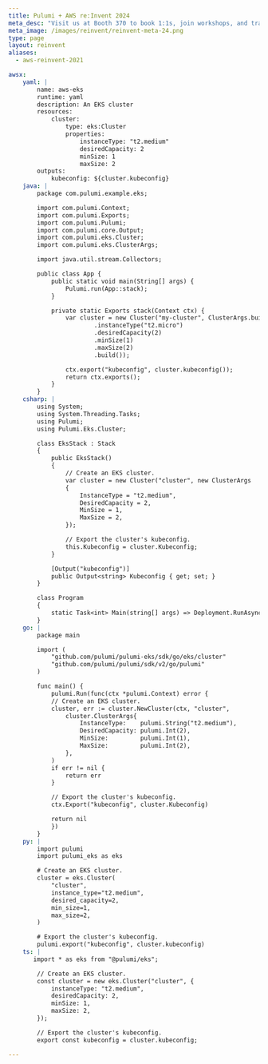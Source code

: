 ```yaml
---
title: Pulumi + AWS re:Invent 2024
meta_desc: "Visit us at Booth 370 to book 1:1s, join workshops, and transform your cloud strategy. AWS re:Invent 2024 | December 2–6, 2024"
meta_image: /images/reinvent/reinvent-meta-24.png
type: page
layout: reinvent
aliases:
  - aws-reinvent-2021

awsx:
    yaml: |
        name: aws-eks
        runtime: yaml
        description: An EKS cluster
        resources:
            cluster:
                type: eks:Cluster
                properties:
                    instanceType: "t2.medium"
                    desiredCapacity: 2
                    minSize: 1
                    maxSize: 2
        outputs:
            kubeconfig: ${cluster.kubeconfig}
    java: |
        package com.pulumi.example.eks;

        import com.pulumi.Context;
        import com.pulumi.Exports;
        import com.pulumi.Pulumi;
        import com.pulumi.core.Output;
        import com.pulumi.eks.Cluster;
        import com.pulumi.eks.ClusterArgs;

        import java.util.stream.Collectors;

        public class App {
            public static void main(String[] args) {
                Pulumi.run(App::stack);
            }

            private static Exports stack(Context ctx) {
                var cluster = new Cluster("my-cluster", ClusterArgs.builder()
                        .instanceType("t2.micro")
                        .desiredCapacity(2)
                        .minSize(1)
                        .maxSize(2)
                        .build());

                ctx.export("kubeconfig", cluster.kubeconfig());
                return ctx.exports();
            }
        }
    csharp: |
        using System;
        using System.Threading.Tasks;
        using Pulumi;
        using Pulumi.Eks.Cluster;

        class EksStack : Stack
        {
            public EksStack()
            {
                // Create an EKS cluster.
                var cluster = new Cluster("cluster", new ClusterArgs
                {
                    InstanceType = "t2.medium",
                    DesiredCapacity = 2,
                    MinSize = 1,
                    MaxSize = 2,
                });

                // Export the cluster's kubeconfig.
                this.Kubeconfig = cluster.Kubeconfig;
            }

            [Output("kubeconfig")]
            public Output<string> Kubeconfig { get; set; }
        }

        class Program
        {
            static Task<int> Main(string[] args) => Deployment.RunAsync<EksStack>();
        }
    go: |
        package main

        import (
            "github.com/pulumi/pulumi-eks/sdk/go/eks/cluster"
            "github.com/pulumi/pulumi/sdk/v2/go/pulumi"
        )

        func main() {
            pulumi.Run(func(ctx *pulumi.Context) error {
            // Create an EKS cluster.
            cluster, err := cluster.NewCluster(ctx, "cluster",
                cluster.ClusterArgs{
                    InstanceType:    pulumi.String("t2.medium"),
                    DesiredCapacity: pulumi.Int(2),
                    MinSize:         pulumi.Int(1),
                    MaxSize:         pulumi.Int(2),
                },
            )
            if err != nil {
                return err
            }

            // Export the cluster's kubeconfig.
            ctx.Export("kubeconfig", cluster.Kubeconfig)

            return nil
            })
        }
    py: |
        import pulumi
        import pulumi_eks as eks

        # Create an EKS cluster.
        cluster = eks.Cluster(
            "cluster",
            instance_type="t2.medium",
            desired_capacity=2,
            min_size=1,
            max_size=2,
        )

        # Export the cluster's kubeconfig.
        pulumi.export("kubeconfig", cluster.kubeconfig)
    ts: |
       import * as eks from "@pulumi/eks";

        // Create an EKS cluster.
        const cluster = new eks.Cluster("cluster", {
            instanceType: "t2.medium",
            desiredCapacity: 2,
            minSize: 1,
            maxSize: 2,
        });

        // Export the cluster's kubeconfig.
        export const kubeconfig = cluster.kubeconfig;

---
```

